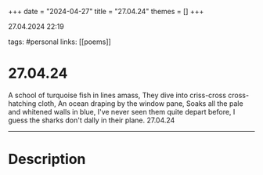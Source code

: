 +++
date = "2024-04-27"
title = "27.04.24"
themes = []
+++

27.04.2024 22:19

tags: #personal
links: [[poems]]

# 27.04.24

A school of turquoise fish in lines amass,
They dive into criss-cross cross-hatching cloth,
An ocean draping by the window pane,
Soaks all the pale and whitened walls in blue,
I've never seen them quite depart before,
I guess the sharks don't dally in their plane.
27.04.24

---

# Description

